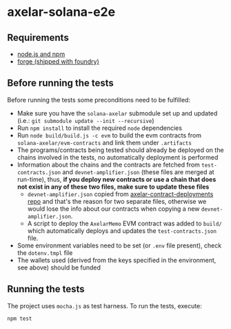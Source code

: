 # axelar-solana-e2e

## Requirements

- [node.js and npm](https://docs.npmjs.com/downloading-and-installing-node-js-and-npm)
- [forge (shipped with foundry)](https://book.getfoundry.sh/getting-started/installation)

## Before running the tests

Before running the tests some preconditions need to be fulfilled:

- Make sure you have the `solana-axelar` submodule set up and updated (i.e.: `git submodule update --init --recursive`)
- Run `npm install` to install the required `node` dependencies
- Run `node build/build.js -c evm` to build the evm contracts from `solana-axelar/evm-contracts` and link them under `.artifacts`
- The programs/contracts being tested should already be deployed on the chains involved in the tests, no automatically deployment is performed
- Information about the chains and the contracts are fetched from `test-contracts.json` and `devnet-amplifier.json` (these files are merged at run-time), thus, **if you deploy new contracts or use a chain that does not exist in any of these two files, make sure to update these files**
  - `devnet-amplifier.json` copied from [axelar-contract-deployments repo](https://github.com/axelarnetwork/axelar-contract-deployments/blob/main/axelar-chains-config/info/devnet-amplifier.json) and that's the reason for two separate files, otherwise we would lose the info about our contracts when copying a new `devnet-amplifier.json`.
  - A script to deploy the `AxelarMemo` EVM contract was added to `build/` which automatically deploys and updates the `test-contracts.json` file.
- Some environment variables need to be set (or `.env` file present), check the `dotenv.tmpl` file
- The wallets used (derived from the keys specified in the environment, see above) should be funded

## Running the tests

The project uses `mocha.js` as test harness. To run the tests, execute:

```bash
npm test
```
